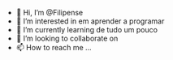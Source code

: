 - 👋 Hi, I’m @Filipense
- 👀 I’m interested in em aprender a programar 
- 🌱 I’m currently learning de tudo um pouco 
- 💞️ I’m looking to collaborate on 
- 📫 How to reach me ...

<!---
Filipense/Filipense is a ✨ special ✨ repository because its `README.md` (this file) appears on your GitHub profile.
You can click the Preview link to take a look at your changes.
--->
